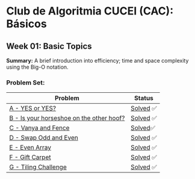 # Club de Algoritmia CUCEI (CAC): Básicos

## Week 01: Basic Topics
**Summary:** A brief introduction into efficiency; time and space complexity using the Big-O notation.

### Problem Set:

| Problem                                                                                     | Status                                                                                   |
|---------------------------------------------------------------------------------------------|------------------------------------------------------------------------------------------|
| [A - YES or YES?](https://codeforces.com/problemset/problem/1703/A)                         | [Solved](/Codeforces/cf1703A_yes_or_yes.cpp) :white_check_mark:                          |
| [B - Is your horseshoe on the other hoof?](https://codeforces.com/problemset/problem/228/A) | [Solved](/Codeforces/cf0228A_is_your_horseshoe_on_the_other_roof.cpp) :white_check_mark: |
| [C - Vanya and Fence ](https://codeforces.com/problemset/problem/677/A)                     | [Solved](/Codeforces/cf0677A_vanya_and_fence.cpp):white_check_mark:                      |
| [D - Swap Odd and Even](https://atcoder.jp/contests/abc293/tasks/abc293_a?lang=en)          | [Solved](/AtCoder/abc293A_swapp_odd_and_even.cpp) :white_check_mark:                     |
| [E - Even Array](https://codeforces.com/problemset/problem/1367/B)                          | [Solved](/Codeforces/cf1367B_even_array.cpp) :white_check_mark:                          |
| [F - Gift Carpet](https://codeforces.com/problemset/problem/1862/A)                         | [Solved](/Codeforces/cf1862A_gift_carpet.cpp) :white_check_mark:                         |
| [G - Tiling Challenge](https://codeforces.com/problemset/problem/1150/B)                    | [Solved](/Codeforces/cf1150B_tiling_challenge.cpp) :white_check_mark:                    |
